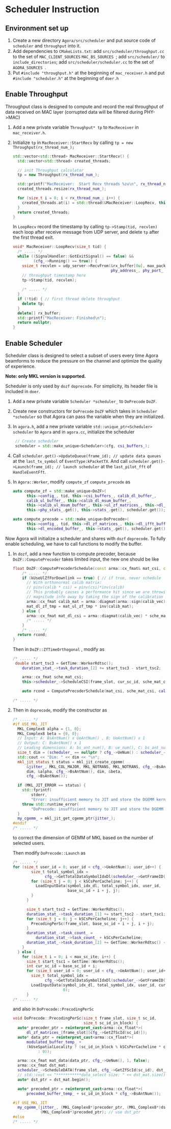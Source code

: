 # Scheduler Instruction

## Environment set up

1. Create a new directory `Agora/src/scheduler` and put source code of `scheduler` and `throughput` into it.
2. Add dependencies to `CMakeLists.txt`: add `src/scheduler/throughput.cc` to the set of `MAC_CLIENT_SOURCES` `MAC_BS_SOURCES `; add `src/scheduler/` to `include_directories`; add `src/scheduler/scheduler.cc` to the set of `AGORA_SOURCES `.
3. Put `#include "throughput.h"` at the beginning of `mac_receiver.h` and put `#include "scheduler.h"` at the beginning of `doer.h`

## Enable Throughput

Throughput class is designed to compute and record the real throughput of data received on MAC layer (corrupted data will be filtered during PHY->MAC)

1. Add a new private variable `Throughput* tp` to `MacReceiver` in `mac_receiver.h`.

2. Initialize `tp` in `MacReceiver::StartRecv` by calling `tp = new Throughput(rx_thread_num_);`

   ```c++
   std::vector<std::thread> MacReceiver::StartRecv() {
     std::vector<std::thread> created_threads;
   
     // init Throughput calculator
     tp = new Throughput(rx_thread_num_);
   
     std::printf("MacReceiver:  Start Recv threads %zu\n", rx_thread_num_);
     created_threads.resize(rx_thread_num_);
   
     for (size_t i = 0; i < rx_thread_num_; i++) {
       created_threads.at(i) = std::thread(&MacReceiver::LoopRecv, this, i);
     }
     return created_threads;
   } 
   ```

   In `LoopRecv` record the timestamp by calling `tp->Stamp(tid, recvlen)` each loop after receive message from UDP server, and delete `tp` after the first thread exit.

   ```c++
   void* MacReceiver::LoopRecv(size_t tid) {
     /* ..... */
     while ((SignalHandler::GotExitSignal() == false) &&
            (cfg_->Running() == true)) {
       ssize_t recvlen = udp_server->RecvFrom(&rx_buffer[0u], max_packet_length,
                                              phy_address_, phy_port_ + ue_id);
       // throughput timestamp here
       tp->Stamp(tid, recvlen);
   	
       /* ..... */
     }
     if (!tid) { // first thread delete throughput
       delete tp;
     }
     delete[] rx_buffer;
     std::printf("MacReceiver: Finished\n");
     return nullptr;
   }
   
   ```

## Enable Scheduler

Scheduler class is designed to select a subset of users every time Agora beamforms to reduce the pressure on the channel and optimize the quality of experience. 

**Note: only MKL version is supported.**

Scheduler is only used by `dozf` `doprecode`. For simplicity, its header file is included in `doer`.

1. Add a new private variable `Scheduler *scheduler_` to `DoPrecode` `DoZF`.

2. Create new constructors for `DoPrecode` `DoZF` which takes in `Scheduler *scheduler` so that Agora can pass the variable when they are initialized.

3. In `agora.h`, add a new private variable `std::unique_ptr<Scheduler> scheduler` to `Agora` and in `agora.cc`, initialize the scheduler

   ```c++
   	// Create scheduler
   	scheduler = std::make_unique<Scheduler>(cfg, csi_buffers_);
   ```

4. Call `scheduler.get()->UpdateQueue(frame_id); // update data queues` at the `last_tx_symbol` of `EventType:kPacketTX`. And call `scheduler.get()->Launch(frame_id); // launch scheduler` at the `last_pilot_fft` of `HandleEventFft`.

5. In `Agora::Worker`, modify `compute_zf` `compute_precode` as 

   ```c++
   auto compute_zf = std::make_unique<DoZF>(
         this->config_, tid, this->csi_buffers_, calib_dl_buffer_,
         calib_ul_buffer_, this->calib_dl_msum_buffer_,
         this->calib_ul_msum_buffer_, this->ul_zf_matrices_, this->dl_zf_matrices_,
         this->phy_stats_.get(), this->stats_.get(), scheduler.get()); // add input scheduler
   
   auto compute_precode = std::make_unique<DoPrecode>(
         this->config_, tid, this->dl_zf_matrices_, this->dl_ifft_buffer_,
         this->dl_encoded_buffer_, this->stats_.get(), scheduler.get()); // add input scheduler
   ```

Now Agora will initialize a scheduler and shares with `dozf` `doprecode`. To fully enable scheduling, we have to call functions to modify the buffer.

1. In `dozf`, add a new function to compute precoder, because `DoZF::ComputePrecoder` takes limited input, the new one should be like

   ```c++
   float DoZF::ComputePrecoderSchedule(const arma::cx_fmat& mat_csi, const arma::cx_fmat& sche_mat_csi,complex_float* calib_ptr, complex_float* _mat_ul_zf, complex_float* _mat_dl_zf) { // new parameter sche_mat_csi
       /* ..... */
       if (kUseUlZfForDownlink == true) { // if true, never schedule
         // With orthonormal calib matrix:
         // pinv(calib * csi) = pinv(csi)*inv(calib)
         // This probably causes a performance hit since we are throwing
         // magnitude info away by taking the sign of the calibration matrix
         arma::cx_fmat calib_mat = arma::diagmat(arma::sign(calib_vec));
         mat_dl_zf_tmp = mat_ul_zf_tmp * inv(calib_mat);
       } else {
         arma::cx_fmat mat_dl_csi = arma::diagmat(calib_vec) * sche_mat_csi; // schedule dl here
         /* ..... */
       }
       /* ..... */
     return rcond;
   }
   ```

   Then in `DoZF::ZfTimeOrthogonal` , modify as 

   ```c++
   /* ..... */
   	double start_tsc3 = GetTime::WorkerRdtsc();
       duration_stat_->task_duration_[2] += start_tsc3 - start_tsc2;
   
       arma::cx_fmat sche_mat_csi;
       this->scheduler_->ScheduleCSI(frame_slot, cur_sc_id, sche_mat_csi, mat_csi);
   
       auto rcond = ComputePrecoderSchedule(mat_csi, sche_mat_csi, calib_gather_buffer_, ul_zf_matrices_[frame_slot][cur_sc_id], dl_zf_matrices_[frame_slot][cur_sc_id]);
   
   /* ..... */
   ```

2. Then in `doprecode`, modify the constructor as

   ```c++
   /* ..... */
   #if USE_MKL_JIT
     MKL_Complex8 alpha = {1, 0}; 
     MKL_Complex8 beta = {0, 0};
     // Input: A: BsAntNum() x UeAntNum() , B: UeAntNum() x 1
     // Output: C: BsAntNum() x 1
     // Leading dimensions: A: bs_ant_num(), B: ue_num(), C: bs_ant_num()
     size_t dim = (scheduler_ == nullptr ? cfg_->UeNum() : scheduler_->GetSelectNum());
     std::cout << "Dim: " << dim << "\n";
     mkl_jit_status_t status = mkl_jit_create_cgemm(
         &jitter_, MKL_COL_MAJOR, MKL_NOTRANS, MKL_NOTRANS, cfg_->BsAntNum(), 1,
         dim, &alpha, cfg_->BsAntNum(), dim, &beta,
         cfg_->BsAntNum());
   
     if (MKL_JIT_ERROR == status) {
       std::fprintf(
           stderr,
           "Error: insufficient memory to JIT and store the DGEMM kernel\n");
       throw std::runtime_error(
           "DoPrecode: insufficient memory to JIT and store the DGEMM kernel");
     }
     my_cgemm_ = mkl_jit_get_cgemm_ptr(jitter_);
   #endif
   /* ..... */
   ```

   to correct the dimension of GEMM of MKL based on the number of selected users.

   Then modify `DoPrecode::Launch` as 

   ```c++
   /* ..... */
   for (size_t user_id = 0; user_id < cfg_->UeAntNum(); user_id++) {
           size_t total_symbol_idx =
                 cfg_->GetTotalDataSymbolIdxDl(scheduler_->GetFrameID(user_id), symbol_idx_dl); // use frame_id in queue
           for (size_t j = 0; j < kSCsPerCacheline; j++) {
             LoadInputData(symbol_idx_dl, total_symbol_idx, user_id,
                           base_sc_id + i + j, j);
           }
         }
   
         size_t start_tsc2 = GetTime::WorkerRdtsc();
         duration_stat_->task_duration_[1] += start_tsc2 - start_tsc1;
         for (size_t j = 0; j < kSCsPerCacheline; j++) {
           PrecodingPerSc(frame_slot, base_sc_id + i + j, i + j);
         }
         duration_stat_->task_count_ =
             duration_stat_->task_count_ + kSCsPerCacheline;
         duration_stat_->task_duration_[2] += GetTime::WorkerRdtsc() - start_tsc2;
       }
     } else {
       for (size_t i = 0; i < max_sc_ite; i++) {
         size_t start_tsc1 = GetTime::WorkerRdtsc();
         int cur_sc_id = base_sc_id + i;
         for (size_t user_id = 0; user_id < cfg_->UeAntNum(); user_id++) {
           size_t total_symbol_idx =
                 cfg_->GetTotalDataSymbolIdxDl(scheduler_->GetFrameID(user_id), symbol_idx_dl); // use frame_id in queue
           LoadInputData(symbol_idx_dl, total_symbol_idx, user_id, cur_sc_id,
                         0);
         }
   /* ..... */
   ```

   and also in `DoPrecode::PrecodingPerSc`

   ```c++
   void DoPrecode::PrecodingPerSc(size_t frame_slot, size_t sc_id,
                                  size_t sc_id_in_block) {
     auto* precoder_ptr = reinterpret_cast<arma::cx_float*>(
         dl_zf_matrices_[frame_slot][cfg_->GetZfScId(sc_id)]);
     auto* data_ptr = reinterpret_cast<arma::cx_float*>(
         modulated_buffer_temp_ +
         (kUseSpatialLocality ? (sc_id_in_block % kSCsPerCacheline * cfg_->UeAntNum())
              : 0));
   
     arma::cx_fmat mat_data(data_ptr, cfg_->UeNum(), 1, false);
     arma::cx_fmat dst_mat;
     scheduler_->ScheduleDATA(frame_slot, cfg_->GetZfScId(sc_id), dst_mat, mat_data); // schedule data
     // std::cout << "***********data_select size: " << dst_mat.size() << "\n";
     auto* dst_ptr = dst_mat.begin();
   
     auto* precoded_ptr = reinterpret_cast<arma::cx_float*>(
         precoded_buffer_temp_ + sc_id_in_block * cfg_->BsAntNum());
   
   #if USE_MKL_JIT
     my_cgemm_(jitter_, (MKL_Complex8*)precoder_ptr, (MKL_Complex8*)dst_ptr,
               (MKL_Complex8*)precoded_ptr); // use dst_ptr
   #else
   /* ..... */
   ```

   

